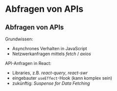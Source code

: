 # Abfragen von APIs

## Abfragen von APIs

Grundwissen:

- Asynchrones Verhalten in JavaScript
- Netzwerkanfragen mittels _fetch_ / _axios_

API-Anfragen in React:

- Libraries, z.B. _react-query_, _react-swr_
- eingebauter `useEffect`-Hook (kann komplex sein)
- zukünftig: _Suspense for Data Fetching_
